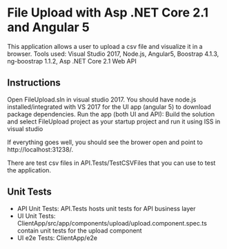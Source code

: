 # File Upload with Asp .NET Core 2.1 and Angular 5
This application allows a user to upload a csv file and visualize it in a browser.
Tools used: Visual Studio 2017, Node.js, Angular5, Boostrap 4.1.3, ng-boostrap 1.1.2, Asp .NET Core 2.1 Web API
## Instructions
Open FileUpload.sln in visual studio 2017. You should have node.js installed/integrated with VS 2017 for the UI app (angular 5) to download package dependencies. 
Run the app (both UI and API): Build the solution and select FileUpload project as your startup project and run it using ISS in visual studio

If everything goes well, you should see the brower open and point to http://localhost:31238/.

There are test csv files in API.Tests/TestCSVFiles that you can use to test the application.

## Unit Tests
- API Unit Tests: API.Tests hosts unit tests for API business layer
- UI Unit Tests: ClientApp/src/app/components/upload/upload.component.spec.ts contain unit tests for the upload component
- UI e2e Tests: ClientApp/e2e
